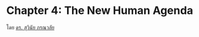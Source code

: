 Chapter 4: The New Human Agenda
===
โดย [ดร. สุวินัย ภรณวลัย](https://www.facebook.com/suvinaip/posts/2394555527248241?hc_location=ufi)
<!--stackedit_data:
eyJoaXN0b3J5IjpbNTIxNjQ1MTM1XX0=
-->
